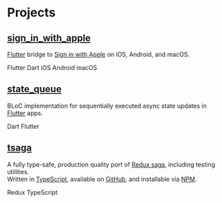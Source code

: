 # Projects

## [sign_in_with_apple](https://pub.dev/packages/sign_in_with_apple)

[Flutter](https://flutter.dev/) bridge to [Sign in with Apple](https://developer.apple.com/sign-in-with-apple/) on iOS, Android, and macOS.

<span class="technology">Flutter</span> <span class="technology">Dart</span> <span class="technology">iOS</span> <span class="technology">Android</span> <span class="technology">macOS</span>

## [state_queue](https://pub.dev/packages/state_queue)

BLoC implementation for sequentially executed async state updates in [Flutter](https://flutter.dev/) apps.

<span class="technology">Dart</span> <span class="technology">Flutter</span>

## [tsaga](https://github.com/tp/tsaga)

A fully type-safe, production quality port of [Redux saga](https://redux-saga.js.org), including testing utilities.  
Written in [TypeScript](https://www.typescriptlang.org), available on [GitHub](https://github.com/tp/tsaga), and installable via [NPM](http://npmjs.com/package/tsaga).

<span class="technology">Redux</span> <span class="technology">TypeScript</span>
